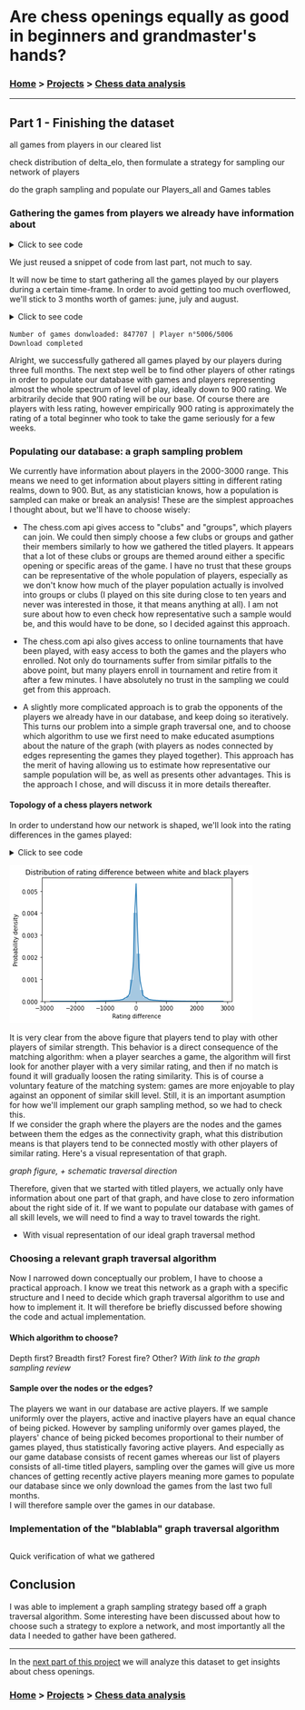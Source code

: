 # Are chess openings equally as good in beginners and grandmaster's hands?

### [Home](https://morgant-ds.github.io) > [Projects](https://morgant-ds.github.io/data-science-projects) > [Chess data analysis](https://morgant-ds.github.io/data-science-projects/chess-data-analysis)
---------------------------------------

## **Part 1** - Finishing the dataset

all games from players in our cleared list

check distribution of delta_elo, then formulate a strategy for sampling our network of players

do the graph sampling and populate our Players_all and Games tables

### Gathering the games from players we already have information about


<details>
  <summary>Click to see code</summary>
   
```python
#Grab back our clean data about players
import mysql.connector
import pandas as pd

def sql_connect():
    #Create connection to the database
    try:
        conn = mysql.connector.connect(host='localhost',
                                      database = 'chess_project',
                                      user = 'dfuu',
                                      password = 'p@s8my_SQL')
        cursor = conn.cursor()
    except:
        print("Couldn't connect to database")
        raise
    return conn, cursor

def sql_dc(co, cu):
    cu.close()
    co.close()
    return

conn, cursor = sql_connect()
players_all_df = pd.read_sql('SELECT * FROM Players_all', con = conn)
sql_dc(conn, cursor)
```

</details>

We just reused a snippet of code from last part, not much to say.

It will now be time to start gathering all the games played by our players during a certain time-frame. In order to avoid getting too much overflowed, we'll stick to 3 months worth of games: june, july and august.


<details>
  <summary>Click to see code</summary>
   
```python
import pandas as pd
import re

def pgn_parser(pgn):
    """Function to extract information from the PGN entry
    Grabbing the result of the game, the ECO code of the opening
    and the cleaned up movelist"""
    
    #Using Regular Expressions to extract directly the ECO code of the opening and the result of the game
        #Making the RE patterns
    ECO_filter = re.compile(r'(?<=\[ECO \").*(?="\])')
    Result_filter = re.compile(r'(?<=\[Result \").*(?="\])')
    
        #Extracting the information
    eco = [re.search(ECO_filter, pgn).group(0)]
    result = [re.search(Result_filter, pgn).group(0)]

        #Getting the movelist, several transformations
    pgn = re.sub(re.compile(r'\n*'), "", pgn)        #Removing newlines
    bracket_filter = re.compile(r'[\(\[].*?[\)\]]')       #Removing [] and()
    pgn = re.sub(bracket_filter, "", pgn)
    bracket_filter = re.compile(r'\{.*?\}')               #Removing {}
    pgn = re.sub(bracket_filter, "", pgn)
    dot_filter = re.compile(r'\. ')                       #Removing extra space between move numbers and move
    pgn = re.sub(dot_filter, ".", pgn)[:-5]               #Removing the result from the end of the movelist
    return result, [pgn[:-5]], eco

import requests
import json
from sqlalchemy import create_engine

engine = create_engine('mysql+mysqlconnector://dfuu:p@s8my_SQL@localhost:3306/chess_project', echo=False)

#creating our dictionary to translate the time controls into the time categories
time_controls_dict = {'5': 'bullet',
                    '10': 'bullet',
                    '10+1': 'bullet',
                    '10+5': 'bullet',
                    '20': 'bullet',
                    '30': 'bullet',
                    '60': 'bullet',
                    '60+1': 'bullet',
                    '90': 'bullet',
                    '120': 'bullet',
                    '120+1': 'bullet',
                    '180': 'blitz',
                    '180+1': 'blitz',
                    '180+2': 'blitz',
                    '300': 'blitz',
                    '300+2': 'blitz'}

dates_to_gather = ['202007', '202008']
#Preparing counters for the advancement display
total_players, curr_player = players_all_df.player_name.count(), 0

for index, row in players_all_df.iterrows(): 
    curr_player += 1                            #Increment the player count for the advancement display
    for d in dates_to_gather:
        if d in row.archives:
            #protecting the whole process in order to not stop the download in case of a problem
            try:
                api_url = 'https://api.chess.com/pub/player/{}/games/{}/{}'.format(row.player_name, d[:4], d[4:])
                gamelist = requests.get(api_url).json()
                for game in gamelist['games']:
                    #Constructing the table entry
                    entry = {}
                    try:
                        entry['time_control'] = [time_controls_dict[game['time_control']]]
                    except:
                        #If not a bullet or blitz we'll save the value as-is in case we'll need it
                        #for another analysis later
                        entry['time_control'] = [game['time_control']]  
                    try:
                        entry['white_player'] = [game["white"]["username"]]
                    except:
                        entry['white_player'] =  None
                    try:
                        entry['white_rating'] = [int(game["white"]["rating"])]
                    except:
                        entry['white_rating'] = None
                    try:
                        entry['black_player'] = [game["black"]["username"]]
                    except:
                        entry['black_player'] = None
                    try:
                        entry['black_rating'] = [int(game["black"]["rating"])]
                    except:
                        entry['black_rating'] = None
                    try:
                        entry['rules'] = [game['rules']]
                    except:
                        entry['rules'] = None
                    try:
                        entry['result'], entry['moves'], entry['eco'] = pgn_parser(game['pgn'])
                    except:
                        entry['result'], entry['moves'], entry['eco'] = None, None, None
                
                    #Pushing the game entry directly inside our MySQL database
                    entry = pd.DataFrame(entry, columns=entry.keys())
                    conn, cursor = sql_connect()
                    entry.to_sql(name='Games', con=engine, if_exists='append', index=True)
                    sql_dc(conn, cursor)
            except:
                pass
        #Displaying an advancement of the games downloading process, since it's quite long
        conn, cursor = sql_connect()
        downloaded_games = pd.read_sql('SELECT COUNT(*) FROM Games;', con=conn).sum(axis=0)
        print('Number of games donwloaded: {} | Player n°{}/{}'.format(downloaded_games['COUNT(*)']
                                                                      ,curr_player, total_players), end='\r')
        sql_dc(conn, cursor)

print('\nDownload completed')
```

</details>

    Number of games donwloaded: 847707 | Player n°5006/5006
    Download completed



Alright, we successfully gathered all games played by our players during three full months. The next step well be to find other players of other ratings in order to populate our database with games and players representing almost the whole spectrum of level of play, ideally down to 900 rating. We arbitrarily decide that 900 rating will be our base. Of course there are players with less rating, however empirically 900 rating is approximately the rating of a total beginner who took to take the game seriously for a few weeks.

### Populating our database: a graph sampling problem

We currently have information about players in the 2000-3000 range. This means we need to get information about players sitting in different rating realms, down to 900. But, as any statistician knows, how a population is sampled can make or break an analysis! These are the simplest approaches I thought about, but we'll have to choose wisely:

- The chess.com api gives access to "clubs" and "groups", which players can join. We could then simply choose a few clubs or groups and gather their members similarly to how we gathered the titled players. It appears that a lot of these clubs or groups are themed around either a specific opening or specific areas of the game. I have no trust that these groups can be representative of the whole population of players, especially as we don't know how much of the player population actually is involved into groups or clubs (I played on this site during close to ten years and never was interested in those, it that means anything at all). I am not sure about how to even check how representative such a sample would be, and this would have to be done, so I decided against this approach.

- The chess.com api also gives access to online tournaments that have been played, with easy access to both the games and the players who enrolled. Not only do tournaments suffer from similar pitfalls to the above point, but many players enroll in tournament and retire from it after a few minutes. I have absolutely no trust in the sampling we could get from this approach. 

- A slightly more complicated approach is to grab the opponents of the players we already have in our database, and keep doing so iteratively. This turns our problem into a simple graph traversal one, and to choose which algorithm to use we first need to make educated asumptions about the nature of the graph (with players as nodes connected by edges representing the games they played together). This approach has the merit of having allowing us to estimate how representative our sample population will be, as well as presents other advantages. This is the approach I chose, and will discuss it in more details thereafter.

#### Topology of a chess players network

In order to understand how our network is shaped, we'll look into the rating differences in the games played:  

<details>
  <summary>Click to see code</summary>
   
```python
#Load the dataset
import mysql.connector
import numpy as np
import pandas as pd

def sql_connect():
    #Create connection to the database
    try:
        conn = mysql.connector.connect(host='localhost',
                                      database = 'chess_project',
                                      user = 'user',
                                      password = 'password')
        cursor = conn.cursor()
    except:
        print("Couldn't connect to database")
        raise
    return conn, cursor

def sql_dc(co, cu):
    cu.close()
    co.close()
    return

conn, cursor = sql_connect()
games_df = pd.read_sql('SELECT * FROM Games', con = conn)
sql_dc(conn, cursor)

#Adding the corresponding column to the games dataframe and calculate the rating difference
games_df['elo_diff'] = games_df.apply( lambda row: row.white_rating - row.black_rating, axis=1)

#Plot the distribution
import matplotlib.pyplot as plt
import seaborn as sn
%matplotlib inline

fig = sn.distplot(a = games_df.elo_diff, kde=True)
plt.title('Distribution of rating difference between white and black players')
plt.xlabel('Rating difference')
plt.ylabel('Probability density')
#plt.xlim(-1000, 1000)
```  

</details>

![png](output_7_1.png)


It is very clear from the above figure that players tend to play with other players of similar strength. This behavior is a direct consequence of the matching algorithm: when a player searches a game, the algorithm will first look for another player with a very similar rating, and then if no match is found it will gradually loosen the rating similarity. This is of course a voluntary feature of the matching system: games are more enjoyable to play against an opponent of similar skill level. Still, it is an important asumption for how we'll implement our graph sampling method, so we had to check this.  
If we consider the graph where the players are the nodes and the games between them the edges as the connectivity graph, what this distribution means is that players tend to be connected mostly with other players of similar rating. Here's a visual representation of that graph.

*graph figure, + schematic traversal direction*

Therefore, given that we started with titled players, we actually only have information about one part of that graph, and have close to zero information about the right side of it. If we want to populate our database with games of all skill levels, we will need to find a way to travel towards the right.
+ With visual representation of our ideal graph traversal method

### Choosing a relevant graph traversal algorithm

Now I narrowed down conceptually our problem, I have to choose a practical approach. I know we treat this network as a graph with a specific structure and I need to decide which graph traversal algorithm to use and how to implement it. It will therefore be briefly discussed before showing the code and actual implementation.

#### Which algorithm to choose?
Depth first? Breadth first? Forest fire? Other?
*With link to the graph sampling review*

#### Sample over the nodes or the edges?

The players we want in our database are active players. If we sample uniformly over the players, active and inactive players have an equal chance of being picked. However by sampling uniformly over games played, the players' chance of being picked becomes proportional to their number of games played, thus statistically favoring active players. And especially as our game database consists of recent games whereas our list of players consists of all-time titled players, sampling over the games will give us more chances of getting recently active players meaning more games to populate our database since we only download the games from the last two full months.  
I will therefore sample over the games in our database.

### Implementation of the "blablabla" graph traversal algorithm


```python

```

Quick verification of what we gathered

## Conclusion

I was able to implement a graph sampling strategy based off a graph traversal algorithm. Some interesting have been discussed about how to choose such a strategy to explore a network, and most importantly all the data I needed to gather have been gathered.  
  
  
--------------------------------  

In the [next part of this project](data-chess-openings-analysis) we will analyze this dataset to get insights about chess openings. 
  
### [Home](https://morgant-ds.github.io) > [Projects](https://morgant-ds.github.io/data-science-projects) > [Chess data analysis](https://morgant-ds.github.io/data-science-projects/chess-data-analysis)
